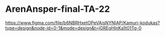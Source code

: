 # ArenAnsper-final-TA-22
https://www.figma.com/file/b6NBRHxetOPeVAisNYNIAP/Kamuri-kodukas?type=design&node-id=0-1&mode=design&t=jGREgHInKa1t01Tg-0
